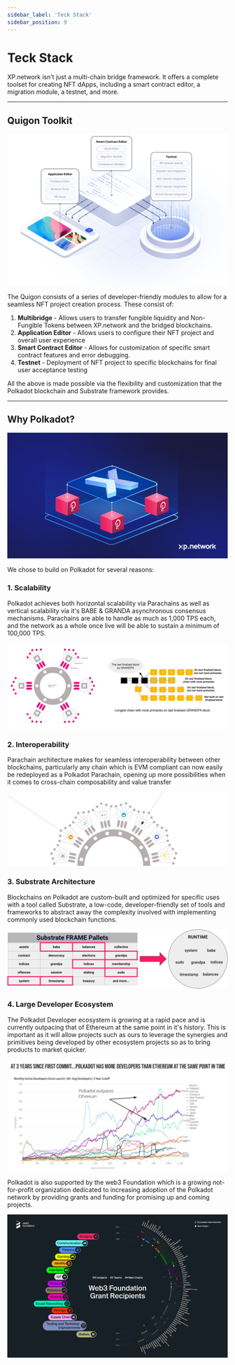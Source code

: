 ```yaml
---
sidebar_label: 'Teck Stack'
sidebar_position: 9
---
```


# Teck Stack

XP.network isn’t just a multi-chain bridge framework. It offers a complete toolset for creating NFT dApps, including a smart contract editor, a migration module, a testnet, and more.

<hr/>

## Quigon Toolkit

![Toolkit](../../static/img/45.Toolkit.png)

The Quigon consists of a series of developer-friendly modules to allow for a seamless NFT project creation process. These consist of:

1. **Multibridge** - Allows users to transfer fungible liquidity and Non-Fungible Tokens between XP.network and the bridged blockchains.
2. **Application Editor** - Allows users to configure their NFT project and overall user experience
3. **Smart Contract Editor** - Allows for customization of specific smart contract features and error debugging.
4. **Testnet** - Deployment of NFT project to specific blockchains for final user acceptance testing

All the above is made possible via the flexibility and customization that the Polkadot blockchain and Substrate framework provides.

<hr/>

## Why Polkadot?

![Polkadot-1](../../static/img/46.Polkadot.png)

We chose to build on Polkadot for several reasons:

### 1. Scalability

Polkadot achieves both horizontal scalability via Parachains as well as vertical scalability via it's BABE & GRANDA asynchronous consensus mechanisms. Parachains are able to handle as much as 1,000 TPS each, and the network as a whole once live will be able to sustain a minimum of 100,000 TPS.

![Polkadot-2](../../static/img/47.Polkadot.png)

### 2. Interoperability

Parachain architecture makes for seamless interoperability between other blockchains, particularly any chain which is EVM compliant can now easily be redeployed as a Polkadot Parachain, opening up more possibilities when it comes to cross-chain composability and value transfer

![Polkadot-3](../../static/img/48.Polkadot.png)

### 3. Substrate Architecture

Blockchains on Polkadot are custom-built and optimized for specific uses with a tool called Substrate, a low-code, developer-friendly set of tools and frameworks to abstract away the complexity involved with implementing commonly used blockchain functions.

![Polkadot-4](../../static/img/49.Polkadot.png)

### 4. Large Developer Ecosystem
   
The Polkadot Developer ecosystem is growing at a rapid pace and is currently outpacing that of Ethereum at the same point in it's history. This is important as it will allow projects such as ours to leverage the synergies and primitives being developed by other ecosystem projects so as to bring products to market quicker.

![Polkadot-5](../../static/img/50.Polkadot.png)

Polkadot is also supported by the web3 Foundation which is a growing not-for-profit organization dedicated to increasing adoption of the Polkadot network by providing grants and funding for promising up and coming projects.

![Polkadot-6](../../static/img/51.Polkadot.png)

